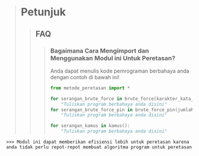 > # Petunjuk
>> ## FAQ
>>> ### Bagaimana Cara Mengimport dan Menggunakan Modul ini Untuk Peretasan?
>>> Anda dapat menulis kode pemrograman berbahaya anda dengan contoh di bawah ini!
>>> ~~~Python
>>> from metode_peretasan import *
>>>
>>> for serangan_brute_force in brute_force(karakter_kata_sandi = "abcdefghijklmnopqrstuvwxyz", panjang_kata_sandi = 2):
>>>     "Tuliskan program berbahaya anda disini"
>>> for serangan_brute_force_pin in brute_force_pin(jumlah_digit = 4, string_output = True):
>>>     "Tuliskan program berbahaya anda disini"
>>>
>>> for serangan_kamus in kamus():
>>>     "Tuliskan program berbahaya anda disini"
~~~
>>> Modul ini dapat memberikan efisiensi lebih untuk peretasan karena anda tidak perlu repot-repot membuat algoritma program untuk peretasan
